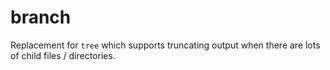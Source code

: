 # branch

Replacement for `tree` which supports truncating output when there are lots of child files / directories.

